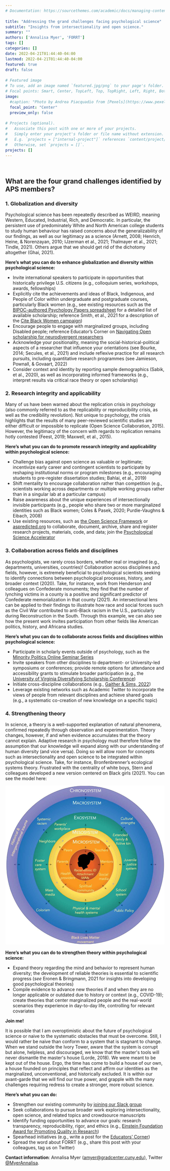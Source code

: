 ```yaml
---
# Documentation: https://sourcethemes.com/academic/docs/managing-content/

title: "Addressing the grand challenges facing psychological science"
subtitle: "Insights from intersectionality and open science."
summary: ""
authors: ['Annalisa Myer', 'FORRT']
tags: []
categories: []
date: 2022-04-21T01:44:40-04:00
lastmod: 2022-04-21T01:44:40-04:00
featured: true
draft: false

# Featured image
# To use, add an image named `featured.jpg/png` to your page's folder.
# Focal points: Smart, Center, TopLeft, Top, TopRight, Left, Right, BottomLeft, Bottom, BottomRight.
image:
  #caption: "Photo by Andrea Piacquadio from [Pexels](https://www.pexels.com/photo/happy-ethnic-woman-sitting-at-table-with-laptop-3769021/)"
  focal_point: "Center"
  preview_only: false

# Projects (optional).
#   Associate this post with one or more of your projects.
#   Simply enter your project's folder or file name without extension.
#   E.g. `projects = ["internal-project"]` references `content/project/deep-learning/index.md`.
#   Otherwise, set `projects = []`.
projects: []
---
```


<br>

## What are the four grand challenges identified by APS members?

### 1. Globalization and diversity

Psychological science has been repeatedly described as WEIRD, meaning Western, Educated, Industrial, Rich, and Democratic. In particular, the persistent use of predominately White and North American college students to study human behaviour has raised concerns about the generalizability of our findings, as well as our legitimacy as a science (Arnett, 2008; Henrich, Heine, & Norenzayan, 2010; IJzerman et al., 2021; Thalmayer et al., 2021; Tindle, 2021). Others argue that we should get rid of the dichotomy altogether (Ghai, 2021). 

**Here’s what you can do to enhance globalization and diversity within psychological science:**

* Invite international speakers to participate in opportunities that historically privilege U.S. citizens (e.g., colloquium series, workshops, awards, fellowships)
* Explicitly cite the achievements and ideas of Black, Indigenous, and People of Color within undergraduate and postgraduate courses, particularly Black women (e.g., see existing resources such as the [BIPOC-authored Psychology Papers spreadsheet](https://docs.google.com/spreadsheets/d/1i7Eacoyv9VVg2lBbCV-KJZg4nSGvR_VZFOysOyOGG8g/edit#gid=666010790) for a detailed list of available scholarship; reference Smith, et al., 2021 for a description of the [Cite Black Women campaign](https://www.citeblackwomencollective.org/)) 
* Encourage people to engage with marginalized groups, including Disabled people; reference Educator’s Corner on [Navigating Open scholarship for neurodivergent researchers](https://forrt.org/educators-corner/010-neurodiversity/) 
* Acknowledge your positionality, meaning the social-historical-political aspects of a researcher that influence your orientations (see Bourke, 2014; Secules, et al., 2021) and include reflexive practice for all research pursuits, including quantitative research programmes (see Jamieson, Pownall, & Govaart, 2022) 
* Consider context and identity by reporting sample demographics (Sabik, et al., 2020), as well as incorporating informed frameworks (e.g., interpret results via critical race theory or open scholarship) 

### 2. Research integrity and applicability

Many of us have been warned about the replication crisis in psychology (also commonly referred to as the replicability or reproducibility crisis, as well as the credibility revolution). Not unique to psychology, the crisis highlights that the results of many peer-reviewed scientific studies are either difficult or impossible to replicate (Open Science Collaboration, 2015). However, the legitimacy of the concern with regards to replication remains hotly contested (Feest, 2019; Maxwell, et al., 2015). 

**Here’s what you can do to promote research integrity and applicability within psychological science:**

* Challenge bias against open science as valuable or legitimate; incentivize early career and contingent scientists to participate by reshaping institutional norms or program milestones (e.g., encouraging students to pre-register dissertation studies; Bahlai, et al., 2019)
* Shift mentality to encourage collaboration rather than competition (e.g., scientists working across departments or multiple working groups rather than in a singular lab at a particular campus)
* Raise awareness about the unique experiences of intersectionally invisible participants (e.g., people who share two or more marginalized identities such as Black women; Coles & Pasek, 2020; Purdie-Vaughns & Eibach, 2008) 
* Use existing resources, such as [the Open Science Framework](https://osf.io/) or [aspredicted.org](http://aspredicted.org) to collaborate, document, archive, share and register research projects, materials, code, and data; join the [Psychological Science Accelerator](https://psysciacc.org/) 

### 3. Collaboration across fields and disciplines

As psychologists, we rarely cross borders, whether real or imagined (e.g., departments, universities, countries)! Collaboration across disciplines and fields, however, is extremely beneficial to psychological scientists seeking to identify connections between psychological processes, history, and broader context (2020). Take, for instance, work from Henderson and colleagues on Confederate monuments; they find that the number of lynching victims in a county is a positive and significant predictor of Confederate memorialization in that county (2021). An intersectional lens can be applied to their findings to illustrate how race and social forces such as the Civil War contributed to anti-Black racism in the U.S., particularly during Reconstruction in the South. Through this example, we can also see how the present work invites participation from other fields like American politics, history, and Africana studies.  

**Here’s what you can do to collaborate across fields and disciplines within psychological science:**

* Participate in scholarly events outside of psychology, such as the [Minority Politics Online Seminar Series](https://minoritypolitics.netlify.app/) 
* Invite speakers from other disciplines to department- or University-led symposiums or conferences; provide remote options for attendance and accessibility grants to stimulate broader participation (e.g., the [University of Virginia Diversifying Scholarship Conference](https://uva.theopenscholar.com/diversifyingscholarship/))
* Initiate cross-discipline collaborations (e.g., [Gaither & Sims, 2022](https://www.mdpi.com/2076-0760/11/3/90))
* Leverage existing networks such as Academic Twitter to incorporate the views of people from relevant disciplines and achieve shared goals (e.g., a systematic co-creation of new knowledge on a specific topic) 

### 4. Strengthening theory

In science, a theory is a well-supported explanation of natural phenomena, confirmed repeatedly through observation and experimentation. Theory changes, however, if and when evidence accumulates that the theory cannot explain. Adaptive research in psychology must therefore follow the assumption that our knowledge will expand along with our understanding of human diversity (and vice versa). Doing so will allow room for concepts such as intersectionality and open science to be integrated within psychological science. Take, for instance, Bronfenbrenner’s ecological systems theory. Frustrated with the centrality of white boys, Stern and colleagues developed a new version centered on Black girls (2021). You can see the model here: 

![Bronfenbrenner’s ecological systems theory](image.png "Bronfenbrenner’s ecological systems theory")

**Here’s what you can do to strengthen theory within psychological science:**

* Expand theory regarding the mind and behavior to represent human diversity; the development of reliable theories is essential to scientific progress (*see* Eronen & Bringmann, 2021 for insights into developing good psychological theories) 
* Compile evidence to advance new theories if and when they are no longer applicable or outdated due to history or context (e.g., COVID-19); create theories that center marginalized people and the real-world scenarios they experience in day-to-day life, controlling for relevant covariates 

**Join me!**

It is possible that I am overoptimistic about the future of psychological science or naive to the systematic obstacles that must be overcome. Still, I would rather be naive than conform to a system that is stagnant to change. When we stand outside the Ivory Tower, aware that the system is corrupt but alone, helpless, and discouraged, we know that the master's tools will never dismantle the master's house (Lorde, 2018). We were meant to be kept out of the house. Ergo, the time has come to build a house of our own, a house founded on principles that reflect and affirm our identities as the marginalized, unconventional, and historically excluded. It is within our avant-garde that we will find our true power, and grapple with the many challenges requiring redress to create a stronger, more robust science. 

**Here’s what you can do:**

* Strengthen our existing community by [joining our Slack group](https://t.co/iFqoW5tIRh) 
* Seek collaborations to pursue broader work exploring intersectionality, open science, and related topics and crowdsource manuscripts 
* Identify funding opportunities to advance our goals: research transparency, reproducibility, rigor, and ethics (e.g., [Einstein Foundation Award for Promoting Quality in Research](https://www.einsteinfoundation.de/en/award/)) 
* Spearhead initiatives (e.g., write a post for the [Educators’ Corner](https://forrt.org/educators-corner/)) 
* Spread the word about FORRT (e.g., share this post with your colleagues, tag us on Twitter) 

**Contact information**: Annalisa Myer ([amyer@gradcenter.cuny.edu](mailto:amyer@gradcenter.cuny.edu)), Twitter [@MyerAnnalisa](https://twitter.com/MyerAnnalisa).